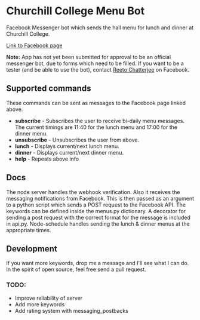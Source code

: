 # Churchill College Menu Bot
Facebook Messenger bot which sends the hall menu for lunch and dinner at Churchill College.

[Link to Facebook page](https://www.facebook.com/churchillmenus "Churchill Menus")

**Note:** App has not yet been submitted for approval to be an official messenger bot, due to forms which need to be filled. If you want to be a tester (and be able to use the bot), contact [Reeto Chatterjee](https://www.facebook.com/reetoc "Reeto Chatterjee") on Facebook.

## Supported commands
These commands can be sent as messages to the Facebook page linked above.

* **subscribe** - Subscribes the user to receive bi-daily menu messages. The current timings are 11:40 for the lunch menu and 17:00 for the dinner menu.
* **unsubscribe** - Unsubscribes the user from above.
* **lunch** - Displays current/next lunch menu.
* **dinner** - Displays current/next dinner menu.
* **help** - Repeats above info

## Docs
The node server handles the webhook verification. Also it receives the messaging notifications from Facebook. This is then passed as an argument to a python script which sends a POST request to the Facebook API. The keywords can be defined inside the menus.py dictionary. A decorator for sending a post request with the correct format for the message is included in api.py. Node-schedule handles sending the lunch & dinner menus at the appropriate times.

## Development
If you want more keywords, drop me a message and I'll see what I can do. In the spirit of open source, feel free send a pull request.

### TODO:
* Improve reliability of server
* Add more keywords
* Add rating system with messaging_postbacks
